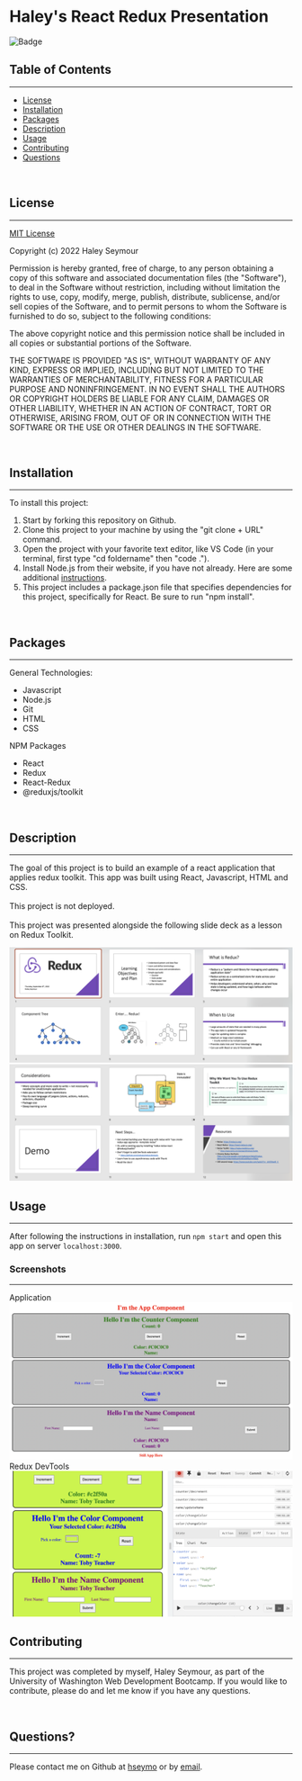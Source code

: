 # **Haley's React Redux Presentation**

![Badge](https://img.shields.io/badge/license-MIT-blue)

## Table of Contents
---
* [License](#license)
* [Installation](#installation)
* [Packages](#packages)
* [Description](#description)
* [Usage](#usage)
* [Contributing](#contributing)
* [Questions](#questions)

<br>

## License 
---
[MIT License](./LICENSE) <br>

Copyright (c) 2022 Haley Seymour

Permission is hereby granted, free of charge, to any person obtaining a copy
of this software and associated documentation files (the "Software"), to deal
in the Software without restriction, including without limitation the rights
to use, copy, modify, merge, publish, distribute, sublicense, and/or sell
copies of the Software, and to permit persons to whom the Software is
furnished to do so, subject to the following conditions:

The above copyright notice and this permission notice shall be included in all
copies or substantial portions of the Software.

THE SOFTWARE IS PROVIDED "AS IS", WITHOUT WARRANTY OF ANY KIND, EXPRESS OR
IMPLIED, INCLUDING BUT NOT LIMITED TO THE WARRANTIES OF MERCHANTABILITY,
FITNESS FOR A PARTICULAR PURPOSE AND NONINFRINGEMENT. IN NO EVENT SHALL THE
AUTHORS OR COPYRIGHT HOLDERS BE LIABLE FOR ANY CLAIM, DAMAGES OR OTHER
LIABILITY, WHETHER IN AN ACTION OF CONTRACT, TORT OR OTHERWISE, ARISING FROM,
OUT OF OR IN CONNECTION WITH THE SOFTWARE OR THE USE OR OTHER DEALINGS IN THE
SOFTWARE.
 <br>

<br>

## Installation
---
To install this project: 
1. Start by forking this repository on Github. 
2. Clone this project to your machine by using the "git clone + URL" command. 
3. Open the project with your favorite text editor, like VS Code (in your terminal, first type "cd foldername" then "code ."). 
4. Install Node.js from their website, if you have not already. Here are some additional [instructions](https://coding-boot-camp.github.io/full-stack/nodejs/how-to-install-nodejs).
5. This project includes a package.json file that specifies dependencies for this project, specifically for React. Be sure to run "npm install". 

<br>

## Packages
---
General Technologies: 
- Javascript
- Node.js
- Git 
- HTML
- CSS

NPM Packages
- React
- Redux
- React-Redux
- @reduxjs/toolkit

<br>

## Description
---
The goal of this project is to build an example of a react application that applies redux toolkit. This app was built using React, Javascript, HTML and CSS. 
<br><br>
This project is not deployed. <br><br>
This project was presented alongside the following slide deck as a lesson on Redux Toolkit.

![First Half of Slides](./assets/Screen%20Shot%202022-10-01%20at%205.55.56%20PM.png)
<br>
![Second Half of Slides](./assets/Screen%20Shot%202022-10-01%20at%205.56.06%20PM.png)
<br>

## Usage
---
After following the instructions in installation, run `npm start` and open this app on server `localhost:3000`.

### **Screenshots**
--- 
Application <br> 
![Screenshot](./assets/Screen%20Shot%202022-10-01%20at%205.53.19%20PM.png)
<br>
Redux DevTools <br> 
![Screenshot](./assets/Screen%20Shot%202022-10-01%20at%206.02.38%20PM.png)
<br>



## Contributing 
---
This project was completed by myself, Haley Seymour, as part of the University of Washington Web Development Bootcamp. If you would like to contribute, please do and let me know if you have any questions.

<br>

## Questions?
---
Please contact me on Github at [hseymo](https://github.com/hseymo) or by [email](mailto:haleycseymour@comcast.net).
